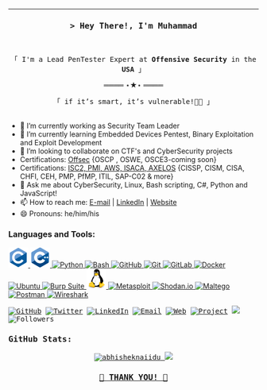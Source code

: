 <!-- LEAVE A STAR, IF YOU LIKE IT ! -->
---
<!-- Intro  -->
<h3 align="center">
        <samp>&gt; Hey There!, I'm 
                <b>Muhammad</b>
        </samp>
</h3>
<br>
<p align="center">
    <!-- Organisation  -->
    <samp>
        「 I'm a Lead PenTester Expert at <b>Offensive Security</b> in the <b>USA</b> 」
      <p align="center">
        ════ ⋆★⋆ ════
    </samp>
    </samp>
<br>
<p align="center">
    <!-- Organisation  -->
    <samp>
        「 if it’s smart, it’s vulnerable!👨‍💻 </b>」
      <br>
    </samp>
<br>

- 🔭 I’m currently working as Security Team Leader
- 🌱 I’m currently learning Embedded Devices Pentest, Binary Exploitation and Exploit Development
- 👯 I’m looking to collaborate on CTF's and CyberSecurity projects
- Certifications: [Offsec](https://www.credential.net/profile/muhammd/wallet) {OSCP , OSWE, OSCE3-coming soon}
- Certifications: [ISC2, PMI, AWS, ISACA, AXELOS](https://www.credly.com/users/muhammd/badges) {CISSP, CISM, CISA, CHFI, CEH, PMP, PfMP, ITIL, SAP-C02 & more}
- 💬 Ask me about CyberSecurity, Linux, Bash scripting, C#, Python and JavaScript!
- 📫 How to reach me: [E-mail](mailto:mh@muhammd.com?subject=[GitHub]%20Source%20Readme) |  [LinkedIn](https://www.linkedin.com/in/muhammd) | [Website](https://muhammd.com)
- 😄 Pronouns: he/him/his


<h3 align="left">Languages and Tools:</h3>
</a> <a href="https://www.cprogramming.com/" target="_blank"> <img src="https://raw.githubusercontent.com/devicons/devicon/master/icons/c/c-original.svg" alt="c" width="40" height="40"/> </a> <a href="https://www.w3schools.com/cpp/" target="_blank"> <img src="https://raw.githubusercontent.com/devicons/devicon/master/icons/cplusplus/cplusplus-original.svg" alt="cplusplus" width="40" height="40"/> </a> 
<a href="https://www.python.org/" target="_blank"> <img src="https://www.vectorlogo.zone/logos/python/python-icon.svg" alt="Python" width="40" height="40"/> </a>
<a href="https://www.gnu.org/software/bash/" target="_blank"> <img src="https://www.vectorlogo.zone/logos/gnu_bash/gnu_bash-icon.svg" alt="Bash" width="40" height="40"/> </a>
<a href="https://www.github.com/" target="_blank"> <img src="https://www.vectorlogo.zone/logos/github/github-icon.svg" alt="GitHub" width="40" height="40"/> </a>
<a href="https://git-scm.com/" target="_blank"> <img src="https://www.vectorlogo.zone/logos/git-scm/git-scm-icon.svg" alt="Git" width="40" height="40"/> </a> 
<a href="https://about.gitlab.com/" target="_blank"> <img src="https://www.vectorlogo.zone/logos/gitlab/gitlab-icon.svg" alt="GitLab" width="40" height="40"/> </a>
<a href="https://docker.com/" target="_blank"> <img src="https://www.vectorlogo.zone/logos/docker/docker-icon.svg" alt="Docker" width="40" height="40"/> </a>
<a href="https://ubuntu.com/" target="_blank"> <img src="https://www.vectorlogo.zone/logos/ubuntu/ubuntu-icon.svg" alt="Ubuntu" width="40" height="40"/> </a> 
<a href="https://portswigger.net/" target="_blank"> <img src="https://www.kali.org/images/tool-logo-burp.svg" alt="Burp Suite" width="40" height="40"/> </a> 
<a <a href="https://www.linux.org/" target="_blank"> <img src="https://raw.githubusercontent.com/devicons/devicon/master/icons/linux/linux-original.svg" alt="Linux" width="40" height="40"/> 
<a href="https://metasploit.com/" target="_blank"> <img src="https://metasploit.com/includes/images/favicon.ico" alt="Metasploit" width="40" height="40"/> </a> 
<a href="shodan.io" target="_blank"> <img src="https://www.shodan.io/static/img/favicon.png" alt="Shodan.io" width="40" height="40"/> </a> 
<a href="https://maltego.com" target="_blank"> <img src="https://www.maltego.com/favicon.ico" alt="Maltego" width="40" height="40"/> </a> 
<a href="https://postman.com" target="_blank"> <img src="https://st-ar.cdn.postman.com/images/favicon-1-32.png" alt="Postman" width="40" height="40"/> </a> 
<a href="https://www.wireshark.org/" target="_blank"> <img src="https://www.wireshark.org/assets/images/favicon.ico" alt="Wireshark" width="40" height="40"/> </a> 

  <samp>
      <p align="center">
    </samp>
  
[![GitHub](https://img.shields.io/badge/GitHub-%40muhammd-239a3b.svg)](https://github.com/muhammd)
[![Twitter](https://img.shields.io/badge/Twitter-%40muhammd-0c66c3.svg)](https://twitter.com/muhammdhaidari)
[![LinkedIn](https://img.shields.io/badge/Linked-in-0c66c3.svg)](https://www.linkedin.com/in/muhammd/)
[![Email](https://img.shields.io/badge/Email-Me-0c66c3.svg)](mailto:mh@muhammd.com?subject=[GitHub]%20Source%20Contact)
[![Web](https://img.shields.io/badge/www-muhammd.com-0c66c3.svg)](https://www.muhammd.com)
[![Project](https://img.shields.io/badge/Wiki-PenTest-0c66c3.svg)](https://pentest.tools/)
![](https://komarev.com/ghpvc/?username=muhammd)
![Followers](https://img.shields.io/github/followers/idealclover?style=social-0c66c3.svg)
<!-- LEAVE For Now!![User's stars](https://img.shields.io/github/stars/muhammd?style=social-0c66c3.svg) -->


<h3 align="left">GitHub Stats:</h3>
<div align="center">
  <a href="https://github.com/Muhammd">
    <img height="180em" src="https://github-readme-stats-sigma-five.vercel.app/api?username=muhammd&show_icons=true&theme=tokyonight" alt="abhisheknaiidu"/>
    <img height="180em" src="https://github-readme-stats.vercel.app/api/top-langs/?username=muhammd&layout=donut&langs_count=7&theme=tokyonight"/>
  </a>

###  [💝 THANK YOU! 💝](https://github.com/muhammd)
